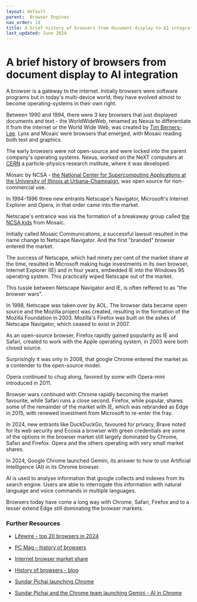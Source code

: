 ```yaml
---
layout: default
parent:  Browser Engines
nav_order: 14
title: A brief history of browsers from document display to AI integration
last_updated: June 2024
---
```


# A brief history of browsers from document display to AI integration

A browser is a gateway to the internet. Initially browsers were software programs but in today's multi-device world, they have evolved almost to become operating-systems in their own right.

Between 1990 and 1994, there were 3 key browsers that just displayed documents and text - the WorldWideWeb, renamed as Nexus to differentiate it from the internet or the World Wide Web, was created by [Tim Berners-Lee](https://www.w3.org/People/Berners-Lee/Longer.html). Lynx and Mosaic were browsers that emerged, with Mosaic reading both text and graphics.

The early browsers were not open-source and were locked into the parent company's operating systems. Nexus, worked on the NeXT computers at [CERN](https://home.cern/about/who-we-are/our-history) a particle-physics research institute, where it was developed.

Mosaic by NCSA - [the National Center for Supercomputing Applications at the University of Illinois at Urbana–Champaign](https://www.ncsa.illinois.edu/), was open source for non-commercial use.

In 1994-1996 three new entrants Netscape's Navigator, Microsoft's Internet Explorer and Opera, in that order came into the market.

Netscape's entrance was via the formation of a breakaway group called [the NCSA kids](https://money.cnn.com/magazines/fortune/fortune_archive/2005/07/25/8266639/index.htm) from Mosaic.

Initially called Mosaic Communications, a successful lawsuit resulted in the name change to Netscape Navigator. And the first "branded" browser entered the market.

The success of Netscape, which had ninety per cent of the market share at the time, resulted in Microsoft making huge investments in its own browser, Internet Explorer (IE) and in four years, embedded IE into the Windows 95 operating system. This practically wiped Netscape out of the market. 

This tussle between Netscape Navigator and IE, is often reffered to as "the browser wars".

In 1998, Netscape was taken over by AOL. The browser data became open source and the Mozilla project was created, resulting in the formation of the Mozilla Foundation in 2003. Mozilla's Firefox was built on the ashes of Netscape Navigator, which ceased to exist in 2007. 

As an open-source browser, Firefox rapidly gained popularity as IE and Safari, created to work with the Apple operating system, in 2003 were both closed source.

Surprisingly it was only in 2008, that google Chrome entered the market as a contender to the open-source model.

Opera continued to chug along, favored by some with Opera-mini introduced in 2011.

Browser wars continued with Chrome rapidly becoming the market favourite, while Safari runs a close second. Firefox, while popular, shares some of the remainder of the market with IE, which was rebranded as Edge in 2015, with renewed investment from Microsoft to re-enter the fray. 

In 2024, new entrants like DuckDuckGo, favoured for privacy, Brave noted for its web security and Ecosia a browser with green credentials are some of the options in the browser market still largely dominated by Chrome, Safari and Firefox. Opera and the others operating with very small market shares.

In 2024, Google Chrome launched Gemini, its answer to how to use Artificial Intelligence (AI) in its Chrome browser.

AI is used to analyse information that google collects and indexes from its search engine. Users are able to interrogate this information with natural language and voice commands in multiple languages.

Browsers today have come a long way with Chrome, Safari, Firefox and to a lesser extend Edge still dominating the browser markets.

### Further Resources

- [Lifewire - top 20 browsers in 2024](https://www.lifewire.com/top-internet-browsers-4589106)

- [PC Mag - history of browsers](https://uk.pcmag.com/browsers/131974/30-years-of-browsers-a-quick-history)

- [Internet browser market share](https://www.visualcapitalist.com/internet-browser-market-share/)

- [History of browsers - blog](https://smartbear.com/blog/history-of-web-browsers/)

- [Sundar Pichai launching Chrome](https://www.youtube.com/watch?v=LRmrMiOWdfc)

- [Sundar Pichai and the Chrome team launching Gemini - AI in Chrome]((https://www.youtube.com/watch?v=D7dA5KY5FEo))